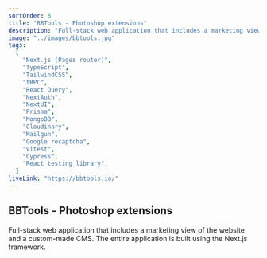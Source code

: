 ```yaml
---
sortOrder: 8
title: "BBTools - Photoshop extensions"
description: "Full-stack web application that includes a marketing view of the website and a custom-made CMS. The entire application is built using the Next.js framework."
image: "../images/bbtools.jpg"
tags:
  [
    "Next.js (Pages router)",
    "TypeScript",
    "TailwindCSS",
    "tRPC",
    "React Query",
    "NextAuth",
    "NextUI",
    "Prisma",
    "MongoDB",
    "Cloudinary",
    "Mailgun",
    "Google recaptcha",
    "Vitest",
    "Cypress",
    "React testing library",
  ]
liveLink: "https://bbtools.io/"
---
```


## BBTools - Photoshop extensions

Full-stack web application that includes a marketing view of the website and a custom-made CMS. The entire application is built using the Next.js framework.
